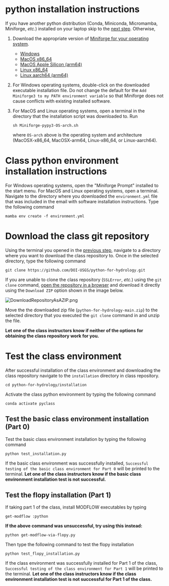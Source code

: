 # <a id='py-install'></a>python installation instructions

If you have another python distribution (Conda, Miniconda, Micromamba, Miniforge, _etc._) installed on your laptop skip to the [next step](#env-install). Otherwise,

1. Download the appropriate version of [Miniforge for your operating system](https://github.com/conda-forge/miniforge?tab=readme-ov-file#miniforge3).

   * [Windows](https://github.com/conda-forge/miniforge/releases/latest/download/Miniforge3-Windows-x86_64.exe)
   * [MacOS x86_64](https://github.com/conda-forge/miniforge/releases/latest/download/Miniforge3-MacOSX-x86_64.sh)
   * [MacOS Apple Silicon (arm64)](https://github.com/conda-forge/miniforge/releases/latest/download/Miniforge3-MacOSX-arm64.sh)
   * [Linux x86_64](https://github.com/conda-forge/miniforge/releases/latest/download/Miniforge3-Linux-x86_64.sh)
   * [Linux aarch64 (arm64)](https://github.com/conda-forge/miniforge/releases/latest/download/Miniforge3-Linux-aarch64.sh)

2. For Windows operating systems, double-click on the downloaded executable installation file. Do not change the default for the `Add Miniforge3 to my PATH environment variable` so that Miniforge does not cause conflicts with existing installed software.

3. For MacOS and Linux operating systems, open a terminal in the directory that the installation script was downloaded to. Run

    ```shell
    sh Miniforge-pypy3-OS-arch.sh
    ```

   where `OS-arch` above is the operating system and architecture (MacOSX-x86_64, MacOSX-arm64, Linux-x86_64, or Linux-aarch64).

# <a id='env-install'></a>Class python environment installation instructions

For Windows operating systems, open the "Miniforge Prompt" installed to the start menu. For MacOS and Linux operating systems, open a terminal. Navigate to the directory where you downloaded the `environment.yml` file that was included in the email with software installation instructions. Type the following command

```shell
mamba env create -f environment.yml
```

# Download the class git repository 

Using the terminal you opened in the [previous step](#env-install), navigate to a directory where you want to download the class repository to. Once in the selected directory, type the following command

```shell
git clone https://github.com/DOI-USGS/python-for-hydrology.git
```

If you are unable to clone the class repository (`SSLError`, _etc._) using the `git clone` command, [open the repository in a browser](https://github.com/jdhughes-usgs/python-for-hydrology) and download it directly using the `Download ZIP` option shown in the image below.

![DownloadRepositoryAsAZIP.png](DownloadRepositoryAsAZIP.png)

Move the the downloaded zip file (`python-for-hydrology-main.zip`) to the selected directory that you executed the `git clone` command in and unzip the file.

**Let one of the class instructors know if neither of the options for obtaining the class repository work for you.**

# Test the class environment

After successful installation of the class environment and downloading the class repository navigate to the `installation` directory in class repository.

```shell
cd python-for-hydrology/installation
```

Activate the class python environment by typing the following command

```shell
conda activate pyclass
```

## Test the basic class environment installation (Part 0)

Test the basic class environment installation by typing the following command

```shell
python test_installation.py
```

If the basic class environment was successfully installed, `Successful testing of the basic class environment for Part 0` will be printed to the terminal. **Let one of the class instructors know if the basic class environment installation test is not successful.**

## Test the flopy installation (Part 1)

If taking part 1 of the class, install MODFLOW executables by typing

```shell
get-modflow :python
```

**If the above command was unsuccessful, try using this instead:**

```shell
python get-modflow-via-flopy.py
```

Then type the following command to test the flopy installation

```shell
python test_flopy_installation.py
```

If the class environment was successfully installed for Part 1 of the class, `Successful testing of the class environment for Part 1` will be printed to the terminal. **Let one of the class instructors know if the class environment installation test is not successful for Part 1 of the class.**



